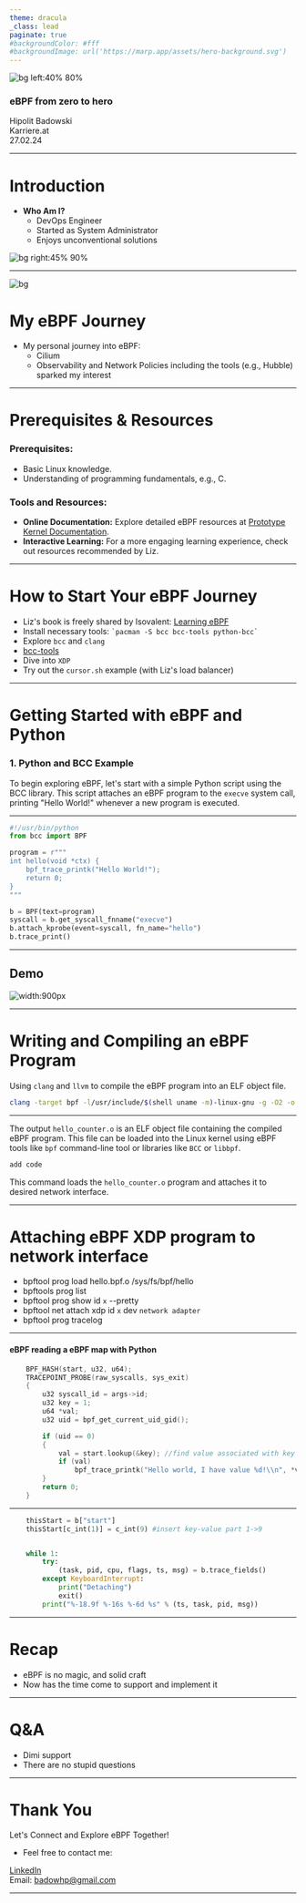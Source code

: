 ```yaml
---
theme: dracula
_class: lead
paginate: true
#backgroundColor: #fff
#backgroundImage: url('https://marp.app/assets/hero-background.svg')
---
```


![bg left:40% 80%](https://ebpf.foundation/wp-content/uploads/sites/9/2023/03/ebpf-icon-292x300.png)

### eBPF from zero to hero

Hipolit Badowski  
Karriere.at  
27.02.24


---

# Introduction

- **Who Am I?**
  - DevOps Engineer 
  - Started as System Administrator
  - Enjoys unconventional solutions

![bg right:45% 90%](ich.png)

---

![bg](https://path_to_your_section_divider_image_or_use_a_simple_line.png)

# My eBPF Journey

- My personal journey into eBPF:
  - Cilium
  - Observability and Network Policies including the tools (e.g., Hubble) sparked my interest


---

# Prerequisites & Resources

### **Prerequisites:**
- Basic Linux knowledge.
- Understanding of programming fundamentals, e.g., C.

### **Tools and Resources:**
- **Online Documentation:** Explore detailed eBPF resources at [Prototype Kernel Documentation](https://prototype-kernel.readthedocs.io/en/latest/bpf/index.html).
- **Interactive Learning:** For a more engaging learning experience, check out resources recommended by Liz.

---

# How to Start Your eBPF Journey

- Liz's book is freely shared by Isovalent: [Learning eBPF](https://cilium.isovalent.com/hubfs/Learning-eBPF%20-%20Full%20book.pdf)
- Install necessary tools: `` `pacman -S bcc bcc-tools python-bcc` ``
- Explore `bcc` and `clang`
- [bcc-tools](https://github.com/iovisor/bcc)
- Dive into `XDP`
- Try out the `cursor.sh` example (with Liz's load balancer)

---
# Getting Started with eBPF and Python

### **1. Python and BCC Example**

To begin exploring eBPF, let's start with a simple Python script using the BCC library. This script attaches an eBPF program to the `execve` system call, printing "Hello World!" whenever a new program is executed.

---

```python
#!/usr/bin/python
from bcc import BPF

program = r"""
int hello(void *ctx) {
    bpf_trace_printk("Hello World!");
    return 0;
}
"""

b = BPF(text=program)
syscall = b.get_syscall_fnname("execve")
b.attach_kprobe(event=syscall, fn_name="hello")
b.trace_print()
```

---

## Demo

![width:900px](diagram.png "eBPF in Action")

---

# Writing and Compiling an eBPF Program


Using `clang` and `llvm` to compile the eBPF program into an ELF object file.
```bash
clang -target bpf -l/usr/include/$(shell uname -m)-linux-gnu -g -O2 -o hello_counter.o -c hello_counter.c
```

---

The output `hello_counter.o` is an ELF object file containing the compiled eBPF program. This file can be loaded into the Linux kernel using eBPF tools like `bpf` command-line tool or libraries like `BCC` or `libbpf`.

```bash
add code
```

This command loads the `hello_counter.o` program and attaches it to desired network interface.


---

# Attaching eBPF XDP program to network interface

- bpftool prog load hello.bpf.o /sys/fs/bpf/hello
- bpftools prog list
- bpftool prog show id `x` --pretty
- bpftool net attach xdp id `x` dev `network adapter`
- bpftool prog tracelog

---

#### eBPF reading a eBPF map with Python

```c
    BPF_HASH(start, u32, u64);
    TRACEPOINT_PROBE(raw_syscalls, sys_exit)
    {
        u32 syscall_id = args->id;
        u32 key = 1;
        u64 *val;
        u32 uid = bpf_get_current_uid_gid();

        if (uid == 0)
        {
            val = start.lookup(&key); //find value associated with key 1
            if (val)
                bpf_trace_printk("Hello world, I have value %d!\\n", *val);
        }
        return 0;
    }
```  

---


```python
    thisStart = b["start"]
    thisStart[c_int(1)] = c_int(9) #insert key-value part 1->9


    while 1:
        try:
            (task, pid, cpu, flags, ts, msg) = b.trace_fields()
        except KeyboardInterrupt:
            print("Detaching")
            exit()
        print("%-18.9f %-16s %-6d %s" % (ts, task, pid, msg))
```

---

# Recap

- eBPF is no magic, and solid craft
- Now has the time come to support and implement it

---

# Q&A


- Dimi support
- There are no stupid questions

---

# Thank You

Let's Connect and Explore eBPF Together!

- Feel free to contact me:

[LinkedIn](https://at.linkedin.com/in/hipolitb)  
Email: [badowhp@gmail.com](mailto:badowhp@gmail.com)

---


